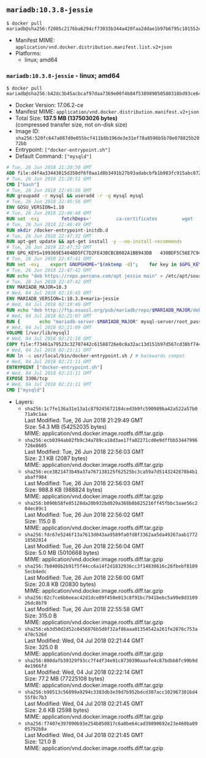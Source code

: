 ## `mariadb:10.3.8-jessie`

```console
$ docker pull mariadb@sha256:f2085c2176ba6294cf73033b344a420faa2ddae1b97b6795c101552e86284ba3
```

-	Manifest MIME: `application/vnd.docker.distribution.manifest.list.v2+json`
-	Platforms:
	-	linux; amd64

### `mariadb:10.3.8-jessie` - linux; amd64

```console
$ docker pull mariadb@sha256:b42dc3b45acbcaf97daa7369e00f4b84f538989050580318bd93ce6451c4d878
```

-	Docker Version: 17.06.2-ce
-	Manifest MIME: `application/vnd.docker.distribution.manifest.v2+json`
-	Total Size: **137.5 MB (137503026 bytes)**  
	(compressed transfer size, not on-disk size)
-	Image ID: `sha256:520fc647a087d0e055bcf411b8b196de3e31ef78a8596b5b78e078825b2072bb`
-	Entrypoint: `["docker-entrypoint.sh"]`
-	Default Command: `["mysqld"]`

```dockerfile
# Tue, 26 Jun 2018 21:20:50 GMT
ADD file:d4f4a33443015d350df6f0aa1d8b3491b27b93adabcbfb1b983fc915abc8723b in / 
# Tue, 26 Jun 2018 21:20:51 GMT
CMD ["bash"]
# Tue, 26 Jun 2018 22:45:56 GMT
RUN groupadd -r mysql && useradd -r -g mysql mysql
# Tue, 26 Jun 2018 22:45:56 GMT
ENV GOSU_VERSION=1.10
# Tue, 26 Jun 2018 22:46:48 GMT
RUN set -ex; 		fetchDeps=' 		ca-certificates 		wget 	'; 	apt-get update; 	apt-get install -y --no-install-recommends $fetchDeps; 	rm -rf /var/lib/apt/lists/*; 		dpkgArch="$(dpkg --print-architecture | awk -F- '{ print $NF }')"; 	wget -O /usr/local/bin/gosu "https://github.com/tianon/gosu/releases/download/$GOSU_VERSION/gosu-$dpkgArch"; 	wget -O /usr/local/bin/gosu.asc "https://github.com/tianon/gosu/releases/download/$GOSU_VERSION/gosu-$dpkgArch.asc"; 		export GNUPGHOME="$(mktemp -d)"; 	gpg --keyserver ha.pool.sks-keyservers.net --recv-keys B42F6819007F00F88E364FD4036A9C25BF357DD4; 	gpg --batch --verify /usr/local/bin/gosu.asc /usr/local/bin/gosu; 	rm -r "$GNUPGHOME" /usr/local/bin/gosu.asc; 		chmod +x /usr/local/bin/gosu; 	gosu nobody true; 		apt-get purge -y --auto-remove $fetchDeps
# Tue, 26 Jun 2018 22:46:49 GMT
RUN mkdir /docker-entrypoint-initdb.d
# Tue, 26 Jun 2018 22:47:32 GMT
RUN apt-get update && apt-get install -y --no-install-recommends 		apt-transport-https ca-certificates 		pwgen 	&& rm -rf /var/lib/apt/lists/*
# Tue, 26 Jun 2018 22:47:32 GMT
ENV GPG_KEYS=199369E5404BD5FC7D2FE43BCBCB082A1BB943DB 	430BDF5C56E7C94E848EE60C1C4CBDCDCD2EFD2A 	4D1BB29D63D98E422B2113B19334A25F8507EFA5
# Tue, 26 Jun 2018 22:47:41 GMT
RUN set -ex; 	export GNUPGHOME="$(mktemp -d)"; 	for key in $GPG_KEYS; do 		gpg --keyserver ha.pool.sks-keyservers.net --recv-keys "$key"; 	done; 	gpg --export $GPG_KEYS > /etc/apt/trusted.gpg.d/mariadb.gpg; 	rm -r "$GNUPGHOME"; 	apt-key list
# Tue, 26 Jun 2018 22:47:42 GMT
RUN echo "deb https://repo.percona.com/apt jessie main" > /etc/apt/sources.list.d/percona.list 	&& { 		echo 'Package: *'; 		echo 'Pin: release o=Percona Development Team'; 		echo 'Pin-Priority: 998'; 	} > /etc/apt/preferences.d/percona
# Tue, 26 Jun 2018 22:47:42 GMT
ENV MARIADB_MAJOR=10.3
# Wed, 04 Jul 2018 02:19:45 GMT
ENV MARIADB_VERSION=1:10.3.8+maria~jessie
# Wed, 04 Jul 2018 02:19:46 GMT
RUN echo "deb http://ftp.osuosl.org/pub/mariadb/repo/$MARIADB_MAJOR/debian jessie main" > /etc/apt/sources.list.d/mariadb.list 	&& { 		echo 'Package: *'; 		echo 'Pin: release o=MariaDB'; 		echo 'Pin-Priority: 999'; 	} > /etc/apt/preferences.d/mariadb
# Wed, 04 Jul 2018 02:21:07 GMT
RUN { 		echo "mariadb-server-$MARIADB_MAJOR" mysql-server/root_password password 'unused'; 		echo "mariadb-server-$MARIADB_MAJOR" mysql-server/root_password_again password 'unused'; 	} | debconf-set-selections 	&& apt-get update 	&& apt-get install -y 		"mariadb-server=$MARIADB_VERSION" 		percona-xtrabackup-24 		socat 	&& rm -rf /var/lib/apt/lists/* 	&& sed -ri 's/^user\s/#&/' /etc/mysql/my.cnf /etc/mysql/conf.d/* 	&& rm -rf /var/lib/mysql && mkdir -p /var/lib/mysql /var/run/mysqld 	&& chown -R mysql:mysql /var/lib/mysql /var/run/mysqld 	&& chmod 777 /var/run/mysqld 	&& find /etc/mysql/ -name '*.cnf' -print0 		| xargs -0 grep -lZE '^(bind-address|log)' 		| xargs -rt -0 sed -Ei 's/^(bind-address|log)/#&/' 	&& echo '[mysqld]\nskip-host-cache\nskip-name-resolve' > /etc/mysql/conf.d/docker.cnf
# Wed, 04 Jul 2018 02:21:09 GMT
VOLUME [/var/lib/mysql]
# Wed, 04 Jul 2018 02:21:10 GMT
COPY file:f73461a79523c32707442c61588726e0c8a32ac13d151b97d567cd38bf7443d4 in /usr/local/bin/ 
# Wed, 04 Jul 2018 02:21:11 GMT
RUN ln -s usr/local/bin/docker-entrypoint.sh / # backwards compat
# Wed, 04 Jul 2018 02:21:11 GMT
ENTRYPOINT ["docker-entrypoint.sh"]
# Wed, 04 Jul 2018 02:21:11 GMT
EXPOSE 3306/tcp
# Wed, 04 Jul 2018 02:21:11 GMT
CMD ["mysqld"]
```

-	Layers:
	-	`sha256:1c7fe136a31e13a1c879245672184ced3b9fc590989ba42a522a57b071a9c1aa`  
		Last Modified: Tue, 26 Jun 2018 21:29:49 GMT  
		Size: 54.3 MB (54252035 bytes)  
		MIME: application/vnd.docker.image.rootfs.diff.tar.gzip
	-	`sha256:ecb0394ab02fb9c34a789ca18d3ae17fa02271cd0e9dffbb53447996726e8605`  
		Last Modified: Tue, 26 Jun 2018 22:56:03 GMT  
		Size: 2.1 KB (2087 bytes)  
		MIME: application/vnd.docker.image.rootfs.diff.tar.gzip
	-	`sha256:ece3821473b49a37a767138125f62525bc3ca59a7d5143242878b4b1abaff984`  
		Last Modified: Tue, 26 Jun 2018 22:56:03 GMT  
		Size: 988.8 KB (988824 bytes)  
		MIME: application/vnd.docker.image.rootfs.diff.tar.gzip
	-	`sha256:b090b58fe85128da20b932bd029a368b8b825216ff45fbbc3aae56c204ec89c1`  
		Last Modified: Tue, 26 Jun 2018 22:56:02 GMT  
		Size: 115.0 B  
		MIME: application/vnd.docker.image.rootfs.diff.tar.gzip
	-	`sha256:fdc67e5246f13a7613d043aa9589fa0fd8f3362aa5da49267aab177218502814`  
		Last Modified: Tue, 26 Jun 2018 22:56:04 GMT  
		Size: 5.0 MB (5010668 bytes)  
		MIME: application/vnd.docker.image.rootfs.diff.tar.gzip
	-	`sha256:7b0408b2b91f5f44cc6a14f2d1832936cc3f14830616c26fbebf81095ecb4edc`  
		Last Modified: Tue, 26 Jun 2018 22:56:00 GMT  
		Size: 20.8 KB (20830 bytes)  
		MIME: application/vnd.docker.image.rootfs.diff.tar.gzip
	-	`sha256:02c7ce6b6eeac42d1dce89f450e013c8f91bc7941bebc5a99e8d310926dc8b79`  
		Last Modified: Tue, 26 Jun 2018 22:55:58 GMT  
		Size: 315.0 B  
		MIME: application/vnd.docker.image.rootfs.diff.tar.gzip
	-	`sha256:eb3d50d2d52c0456076b5d0f32af86aaa01354542a261fe2876c753a470c526d`  
		Last Modified: Wed, 04 Jul 2018 02:21:44 GMT  
		Size: 325.0 B  
		MIME: application/vnd.docker.image.rootfs.diff.tar.gzip
	-	`sha256:800dafb39329f93cc7f4df34e91c8730390aaafe4c87bdbb8fc99b9d4e1966fd`  
		Last Modified: Wed, 04 Jul 2018 02:22:14 GMT  
		Size: 77.2 MB (77225108 bytes)  
		MIME: application/vnd.docker.image.rootfs.diff.tar.gzip
	-	`sha256:b98513c56899a9294c3383db3e39d7b952bdcd307acc1029673816d455f8c7b3`  
		Last Modified: Wed, 04 Jul 2018 02:21:45 GMT  
		Size: 2.6 KB (2598 bytes)  
		MIME: application/vnd.docker.image.rootfs.diff.tar.gzip
	-	`sha256:f7407e397090b93e254b850817c6a0be64cad39890692e23e460ba0905792b8a`  
		Last Modified: Wed, 04 Jul 2018 02:21:45 GMT  
		Size: 121.0 B  
		MIME: application/vnd.docker.image.rootfs.diff.tar.gzip

